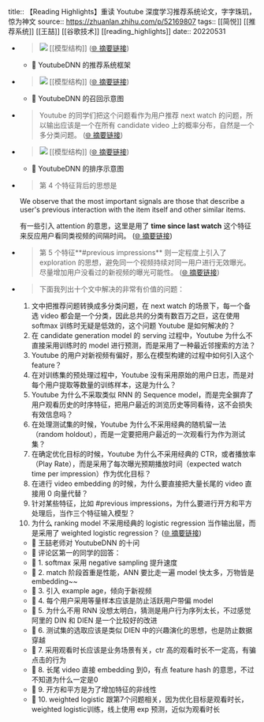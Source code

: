 title:: 【Reading Highlights】重读 Youtube 深度学习推荐系统论文，字字珠玑，惊为神文
source:: https://zhuanlan.zhihu.com/p/52169807
tags:: [[简悦]] [[推荐系统]]  [[王喆]]  [[谷歌技术]]   [[reading_highlights]]
date:: 20220531

- > ![](https://pic2.zhimg.com/v2-dd9c1428a304330361331a924f2c39fd_r.jpg) [[模型结构]]   ([🌐 摘要链接](https://zhuanlan.zhihu.com/p/52169807#js_content:~:text=https://pic2.zhimg.com/v2-dd9c1428a304330361331a924f2c39fd_r.jpg))
	- 📝 YoutubeDNN 的推荐系统框架
- > ![](https://pic2.zhimg.com/v2-b6998c31a1b29125d8da403b9a7b29bd_r.jpg) [[模型结构]]   ([🌐 摘要链接](https://zhuanlan.zhihu.com/p/52169807#js_content:~:text=https://pic2.zhimg.com/v2-b6998c31a1b29125d8da403b9a7b29bd_r.jpg))
	- 📝 YoutubeDNN 的召回示意图
- > Youtube 的同学们把这个问题看作为用户推荐 next watch 的问题，所以输出应该是一个在所有 candidate video 上的概率分布，自然是一个多分类问题。  ([🌐 摘要链接](https://zhuanlan.zhihu.com/p/52169807#js_content:~:text=Youtube%20%E7%9A%84%E5%90%8C%E5%AD%A6%E4%BB%AC%E6%8A%8A%E8%BF%99%E4%B8%AA%E9%97%AE%E9%A2%98%E7%9C%8B%E4%BD%9C%E4%B8%BA%E7%94%A8%E6%88%B7%E6%8E%A8%E8%8D%90%20next%20watch%20%E7%9A%84%E9%97%AE%E9%A2%98%EF%BC%8C%E6%89%80%E4%BB%A5%E8%BE%93%E5%87%BA%E5%BA%94%E8%AF%A5%E6%98%AF%E4%B8%80%E4%B8%AA%E5%9C%A8%E6%89%80%E6%9C%89%20candidate%20video%20%E4%B8%8A%E7%9A%84%E6%A6%82%E7%8E%87%E5%88%86%E5%B8%83%EF%BC%8C%E8%87%AA%E7%84%B6%E6%98%AF%E4%B8%80%E4%B8%AA%E5%A4%9A%E5%88%86%E7%B1%BB%E9%97%AE%E9%A2%98%E3%80%82))
- > ![](https://pic1.zhimg.com/v2-bd824fe6c1f5beb1d1eb896955734fdc_r.jpg) [[模型结构]]   ([🌐 摘要链接](https://zhuanlan.zhihu.com/p/52169807#js_content:~:text=https://pic1.zhimg.com/v2-bd824fe6c1f5beb1d1eb896955734fdc_r.jpg))
	- 📝 YoutubeDNN 的排序示意图
- > 第 4 个特征背后的思想是
  
  We observe that the most important signals are those that describe a user's previous interaction with the item itself and other similar items.
  
  有一些引入 attention 的意思，这里是用了 **time since last watch** 这个特征来反应用户看同类视频的间隔时间。  ([🌐 摘要链接](https://zhuanlan.zhihu.com/p/52169807#js_content:~:text=We%20observe%20that%20the%20most%20important%20signals%20are%20those%20that%20describe%20a%20user's%20previous%20interaction%20with%20the%20item%20itself%20and%20other%20similar%20items.%E7%AC%AC%204%20%E4%B8%AA%E7%89%B9%E5%BE%81%E8%83%8C%E5%90%8E%E7%9A%84%E6%80%9D%E6%83%B3%E6%98%AF%20time%20since%20last%20watch%E6%9C%89%E4%B8%80%E4%BA%9B%E5%BC%95%E5%85%A5%20attention%20%E7%9A%84%E6%84%8F%E6%80%9D%EF%BC%8C%E8%BF%99%E9%87%8C%E6%98%AF%E7%94%A8%E4%BA%86%20%E8%BF%99%E4%B8%AA%E7%89%B9%E5%BE%81%E6%9D%A5%E5%8F%8D%E5%BA%94%E7%94%A8%E6%88%B7%E7%9C%8B%E5%90%8C%E7%B1%BB%E8%A7%86%E9%A2%91%E7%9A%84%E9%97%B4%E9%9A%94%E6%97%B6%E9%97%B4%E3%80%82))
- > 第 5 个特征**#previous impressions** 则一定程度上引入了 exploration 的思想，避免同一个视频持续对同一用户进行无效曝光。尽量增加用户没看过的新视频的曝光可能性。  ([🌐 摘要链接](https://zhuanlan.zhihu.com/p/52169807#js_content:~:text=#previous%20impressions%E7%AC%AC%205%20%E4%B8%AA%E7%89%B9%E5%BE%81%20%E5%88%99%E4%B8%80%E5%AE%9A%E7%A8%8B%E5%BA%A6%E4%B8%8A%E5%BC%95%E5%85%A5%E4%BA%86%20exploration%20%E7%9A%84%E6%80%9D%E6%83%B3%EF%BC%8C%E9%81%BF%E5%85%8D%E5%90%8C%E4%B8%80%E4%B8%AA%E8%A7%86%E9%A2%91%E6%8C%81%E7%BB%AD%E5%AF%B9%E5%90%8C%E4%B8%80%E7%94%A8%E6%88%B7%E8%BF%9B%E8%A1%8C%E6%97%A0%E6%95%88%E6%9B%9D%E5%85%89%E3%80%82%E5%B0%BD%E9%87%8F%E5%A2%9E%E5%8A%A0%E7%94%A8%E6%88%B7%E6%B2%A1%E7%9C%8B%E8%BF%87%E7%9A%84%E6%96%B0%E8%A7%86%E9%A2%91%E7%9A%84%E6%9B%9D%E5%85%89%E5%8F%AF%E8%83%BD%E6%80%A7%E3%80%82))
- > 下面我列出十个文中解决的非常有价值的问题：
  
  1.  文中把推荐问题转换成多分类问题，在 next watch 的场景下，每一个备选 video 都会是一个分类，因此总共的分类有数百万之巨，这在使用 softmax 训练时无疑是低效的，这个问题 Youtube 是如何解决的？
  2.  在 candidate generation model 的 serving 过程中，Youtube 为什么不直接采用训练时的 model 进行预测，而是采用了一种最近邻搜索的方法？
  3.  Youtube 的用户对新视频有偏好，那么在模型构建的过程中如何引入这个 feature？
  4.  在对训练集的预处理过程中，Youtube 没有采用原始的用户日志，而是对每个用户提取等数量的训练样本，这是为什么？
  5.  Youtube 为什么不采取类似 RNN 的 Sequence model，而是完全摒弃了用户观看历史的时序特征，把用户最近的浏览历史等同看待，这不会损失有效信息吗？
  6.  在处理测试集的时候，Youtube 为什么不采用经典的随机留一法（random holdout），而是一定要把用户最近的一次观看行为作为测试集？
  7.  在确定优化目标的时候，Youtube 为什么不采用经典的 CTR，或者播放率（Play Rate），而是采用了每次曝光预期播放时间（expected watch time per impression）作为优化目标？
  8.  在进行 video embedding 的时候，为什么要直接把大量长尾的 video 直接用 0 向量代替？
  9.  针对某些特征，比如 #previous impressions，为什么要进行开方和平方处理后，当作三个特征输入模型？
  10.  为什么 ranking model 不采用经典的 logistic regression 当作输出层，而是采用了 weighted logistic regression？  ([🌐 摘要链接](https://zhuanlan.zhihu.com/p/52169807#js_content:~:text=%E4%B8%8B%E9%9D%A2%E6%88%91%E5%88%97%E5%87%BA%E5%8D%81%E4%B8%AA%E6%96%87%E4%B8%AD%E8%A7%A3%E5%86%B3%E7%9A%84%E9%9D%9E%E5%B8%B8%E6%9C%89%E4%BB%B7%E5%80%BC%E7%9A%84%E9%97%AE%E9%A2%98%EF%BC%9A%E6%96%87%E4%B8%AD%E6%8A%8A%E6%8E%A8%E8%8D%90%E9%97%AE%E9%A2%98%E8%BD%AC%E6%8D%A2%E6%88%90%E5%A4%9A%E5%88%86%E7%B1%BB%E9%97%AE%E9%A2%98%EF%BC%8C%E5%9C%A8%20next%20watch%20%E7%9A%84%E5%9C%BA%E6%99%AF%E4%B8%8B%EF%BC%8C%E6%AF%8F%E4%B8%80%E4%B8%AA%E5%A4%87%E9%80%89%20video%20%E9%83%BD%E4%BC%9A%E6%98%AF%E4%B8%80%E4%B8%AA%E5%88%86%E7%B1%BB%EF%BC%8C%E5%9B%A0%E6%AD%A4%E6%80%BB%E5%85%B1%E7%9A%84%E5%88%86%E7%B1%BB%E6%9C%89%E6%95%B0%E7%99%BE%E4%B8%87%E4%B9%8B%E5%B7%A8%EF%BC%8C%E8%BF%99%E5%9C%A8%E4%BD%BF%E7%94%A8%20softmax%20%E8%AE%AD%E7%BB%83%E6%97%B6%E6%97%A0%E7%96%91%E6%98%AF%E4%BD%8E%E6%95%88%E7%9A%84%EF%BC%8C%E8%BF%99%E4%B8%AA%E9%97%AE%E9%A2%98%20Youtube%20%E6%98%AF%E5%A6%82%E4%BD%95%E8%A7%A3%E5%86%B3%E7%9A%84%EF%BC%9F%E5%9C%A8%20candidate%20generation%20model%20%E7%9A%84%20serving%20%E8%BF%87%E7%A8%8B%E4%B8%AD%EF%BC%8CYoutube%20%E4%B8%BA%E4%BB%80%E4%B9%88%E4%B8%8D%E7%9B%B4%E6%8E%A5%E9%87%87%E7%94%A8%E8%AE%AD%E7%BB%83%E6%97%B6%E7%9A%84%20model%20%E8%BF%9B%E8%A1%8C%E9%A2%84%E6%B5%8B%EF%BC%8C%E8%80%8C%E6%98%AF%E9%87%87%E7%94%A8%E4%BA%86%E4%B8%80%E7%A7%8D%E6%9C%80%E8%BF%91%E9%82%BB%E6%90%9C%E7%B4%A2%E7%9A%84%E6%96%B9%E6%B3%95%EF%BC%9FYoutube%20%E7%9A%84%E7%94%A8%E6%88%B7%E5%AF%B9%E6%96%B0%E8%A7%86%E9%A2%91%E6%9C%89%E5%81%8F%E5%A5%BD%EF%BC%8C%E9%82%A3%E4%B9%88%E5%9C%A8%E6%A8%A1%E5%9E%8B%E6%9E%84%E5%BB%BA%E7%9A%84%E8%BF%87%E7%A8%8B%E4%B8%AD%E5%A6%82%E4%BD%95%E5%BC%95%E5%85%A5%E8%BF%99%E4%B8%AA%20feature%EF%BC%9F%E5%9C%A8%E5%AF%B9%E8%AE%AD%E7%BB%83%E9%9B%86%E7%9A%84%E9%A2%84%E5%A4%84%E7%90%86%E8%BF%87%E7%A8%8B%E4%B8%AD%EF%BC%8CYoutube%20%E6%B2%A1%E6%9C%89%E9%87%87%E7%94%A8%E5%8E%9F%E5%A7%8B%E7%9A%84%E7%94%A8%E6%88%B7%E6%97%A5%E5%BF%97%EF%BC%8C%E8%80%8C%E6%98%AF%E5%AF%B9%E6%AF%8F%E4%B8%AA%E7%94%A8%E6%88%B7%E6%8F%90%E5%8F%96%E7%AD%89%E6%95%B0%E9%87%8F%E7%9A%84%E8%AE%AD%E7%BB%83%E6%A0%B7%E6%9C%AC%EF%BC%8C%E8%BF%99%E6%98%AF%E4%B8%BA%E4%BB%80%E4%B9%88%EF%BC%9FYoutube%20%E4%B8%BA%E4%BB%80%E4%B9%88%E4%B8%8D%E9%87%87%E5%8F%96%E7%B1%BB%E4%BC%BC%20RNN%20%E7%9A%84%20Sequence%20model%EF%BC%8C%E8%80%8C%E6%98%AF%E5%AE%8C%E5%85%A8%E6%91%92%E5%BC%83%E4%BA%86%E7%94%A8%E6%88%B7%E8%A7%82%E7%9C%8B%E5%8E%86%E5%8F%B2%E7%9A%84%E6%97%B6%E5%BA%8F%E7%89%B9%E5%BE%81%EF%BC%8C%E6%8A%8A%E7%94%A8%E6%88%B7%E6%9C%80%E8%BF%91%E7%9A%84%E6%B5%8F%E8%A7%88%E5%8E%86%E5%8F%B2%E7%AD%89%E5%90%8C%E7%9C%8B%E5%BE%85%EF%BC%8C%E8%BF%99%E4%B8%8D%E4%BC%9A%E6%8D%9F%E5%A4%B1%E6%9C%89%E6%95%88%E4%BF%A1%E6%81%AF%E5%90%97%EF%BC%9F%E5%9C%A8%E5%A4%84%E7%90%86%E6%B5%8B%E8%AF%95%E9%9B%86%E7%9A%84%E6%97%B6%E5%80%99%EF%BC%8CYoutube%20%E4%B8%BA%E4%BB%80%E4%B9%88%E4%B8%8D%E9%87%87%E7%94%A8%E7%BB%8F%E5%85%B8%E7%9A%84%E9%9A%8F%E6%9C%BA%E7%95%99%E4%B8%80%E6%B3%95%EF%BC%88random%20holdout%EF%BC%89%EF%BC%8C%E8%80%8C%E6%98%AF%E4%B8%80%E5%AE%9A%E8%A6%81%E6%8A%8A%E7%94%A8%E6%88%B7%E6%9C%80%E8%BF%91%E7%9A%84%E4%B8%80%E6%AC%A1%E8%A7%82%E7%9C%8B%E8%A1%8C%E4%B8%BA%E4%BD%9C%E4%B8%BA%E6%B5%8B%E8%AF%95%E9%9B%86%EF%BC%9F%E5%9C%A8%E7%A1%AE%E5%AE%9A%E4%BC%98%E5%8C%96%E7%9B%AE%E6%A0%87%E7%9A%84%E6%97%B6%E5%80%99%EF%BC%8CYoutube%20%E4%B8%BA%E4%BB%80%E4%B9%88%E4%B8%8D%E9%87%87%E7%94%A8%E7%BB%8F%E5%85%B8%E7%9A%84%20CTR%EF%BC%8C%E6%88%96%E8%80%85%E6%92%AD%E6%94%BE%E7%8E%87%EF%BC%88Play%20Rate%EF%BC%89%EF%BC%8C%E8%80%8C%E6%98%AF%E9%87%87%E7%94%A8%E4%BA%86%E6%AF%8F%E6%AC%A1%E6%9B%9D%E5%85%89%E9%A2%84%E6%9C%9F%E6%92%AD%E6%94%BE%E6%97%B6%E9%97%B4%EF%BC%88expected%20watch%20time%20per%20impression%EF%BC%89%E4%BD%9C%E4%B8%BA%E4%BC%98%E5%8C%96%E7%9B%AE%E6%A0%87%EF%BC%9F%E5%9C%A8%E8%BF%9B%E8%A1%8C%20video%20embedding%20%E7%9A%84%E6%97%B6%E5%80%99%EF%BC%8C%E4%B8%BA%E4%BB%80%E4%B9%88%E8%A6%81%E7%9B%B4%E6%8E%A5%E6%8A%8A%E5%A4%A7%E9%87%8F%E9%95%BF%E5%B0%BE%E7%9A%84%20video%20%E7%9B%B4%E6%8E%A5%E7%94%A8%200%20%E5%90%91%E9%87%8F%E4%BB%A3%E6%9B%BF%EF%BC%9F%E9%92%88%E5%AF%B9%E6%9F%90%E4%BA%9B%E7%89%B9%E5%BE%81%EF%BC%8C%E6%AF%94%E5%A6%82%20#previous%20impressions%EF%BC%8C%E4%B8%BA%E4%BB%80%E4%B9%88%E8%A6%81%E8%BF%9B%E8%A1%8C%E5%BC%80%E6%96%B9%E5%92%8C%E5%B9%B3%E6%96%B9%E5%A4%84%E7%90%86%E5%90%8E%EF%BC%8C%E5%BD%93%E4%BD%9C%E4%B8%89%E4%B8%AA%E7%89%B9%E5%BE%81%E8%BE%93%E5%85%A5%E6%A8%A1%E5%9E%8B%EF%BC%9F%E4%B8%BA%E4%BB%80%E4%B9%88%20ranking%20model%20%E4%B8%8D%E9%87%87%E7%94%A8%E7%BB%8F%E5%85%B8%E7%9A%84%20logistic%20regression%20%E5%BD%93%E4%BD%9C%E8%BE%93%E5%87%BA%E5%B1%82%EF%BC%8C%E8%80%8C%E6%98%AF%E9%87%87%E7%94%A8%E4%BA%86%20weighted%20logistic%20regression%EF%BC%9F))
	- 📝 王喆老师对 YoutubeDNN 的十问
	- 📝 评论区第一的同学的回答：
	- 📝 1. softmax 采用 negative sampling 提升速度
	- 📝 2. match 阶段首重是性能，ANN 要比走一遍 model 快太多，万物皆是 embedding~~
	- 📝 3. 引入 example age，倾向于新视频
	- 📝 4. 每个用户采用等量样本应该是防止活跃用户带偏 model
	- 📝 5. 为什么不用 RNN 没想太明白，猜测是用户行为序列太长，不过感觉阿里的 DIN 和 DIEN 是一个比较好的改进
	- 📝 6. 测试集的选取应该是类似 DIEN 中的兴趣演化的思想，也是防止数据穿越
	- 📝 7. 采用观看时长应该是业务场景有关，ctr 高的观看时长不一定高，有骗点击的行为
	- 📝 8. 长尾 video 直接 embedding 到0，有点 feature hash 的意思，不过不知道为什么一定是0
	- 📝 9. 开方和平方是为了增加特征的非线性
	- 📝 10. weighted logistic 跟第7个问题相关，因为优化目标是观看时长，weighted logistic训练，线上使用 exp 预测，近似为观看时长